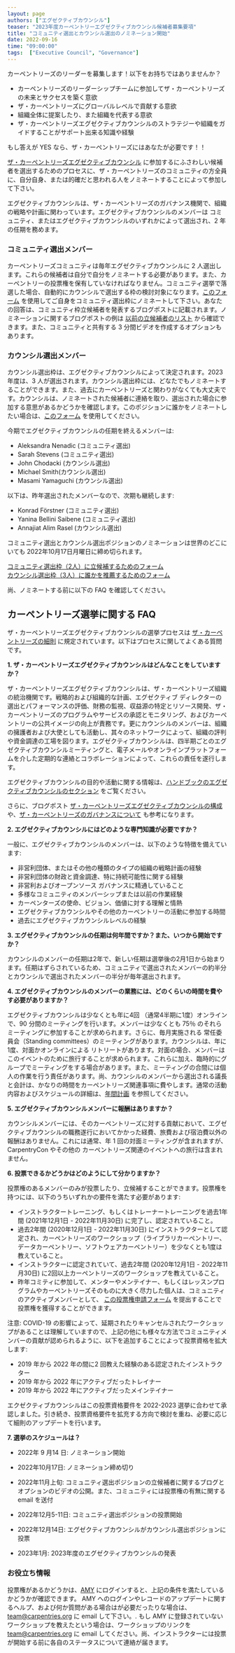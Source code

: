 ```yaml
---
layout: page
authors: ["エグゼクティブカウンシル"]
teaser: "2023年度カーペントリーエグゼクティブカウンシル候補者募集要項"
title: "コミュニティ選出とカウンシル選出のノミネーション開始" 
date: 2022-09-16
time: "09:00:00"
tags:  ["Executive Council", "Governance"]
---
```


カーペントリーズのリーダーを募集します！以下をお持ちではありませんか？
* カーペントリーズのリーダーシップチームに参加してザ・カーペントリーズの未来とサクセスを築く意欲
* ザ・カーペントリーズにグローバルレベルで貢献する意欲
* 組織全体に提案したり、また組織を代表する意欲
* ザ・カーペントリーズエグゼクティブカウンシルのストラテジーや組織をガイドすることがサポート出来る知識や経験

もし答えが YES なら、ザ・カーペントリーズにはあなたが必要です！！

[ザ・カーペントリーズエグゼクティブカウンシル](http://carpentries.org/governance/) に参加するにふさわしい候補者を選出するためのプロセスに、ザ・カーペントリーズのコミュニティの方全員に、自分自身、または的確だと思われる人をノミネートすることによって参加して下さい。

エグゼクティブカウンシルは、ザ・カーペントリーズのガバナンス機関で、組織の戦略や計画に関わっています。エグゼクティブカウンシルのメンバーは コミュニティ、またはエグゼクティブカウンシルのいずれかによって選出され、2 年の任期を務めます。

### コミュニティ選出メンバー

カーペントリーズコミュニティは毎年エグゼクティブカウンシルに 2 人選出します。これらの候補者は自分で自分をノミネートする必要があります。また、カーペントリーの投票権を保有していなければなりません。コミュニティ選挙で落選した場合、自動的にカウンシルで選出する枠の検討対象になります。[このフォーム](https://forms.gle/5ttJqsDfGmzqGmg97) を使用してご自身をコミュニティ選出枠にノミネートして下さい。あなたの回答は、コミュニティ枠立候補者を発表するブログポストに記載されます。ノミネーションに関するブログポストの例は [以前の立候補者のリスト](https://carpentries.org/blog/2021/10/2022-executive-council-elections/) から確認できます。また、コミュニティと共有する 3 分間ビデオを作成するオプションもあります。

### カウンシル選出メンバー
 
カウンシル選出枠は、エグゼクティブカウンシルによって決定されます。2023 年度は、3 人が選出されます。カウンシル選出枠には、どなたでもノミネートすることができます。また、過去にカーペントリーズと関わりがなくても大丈夫です。カウンシルは、ノミネートされた候補者に連絡を取り、選出された場合に参加する意思があるかどうかを確認します。このポジションに誰かをノミネートしたい場合は、[このフォーム](https://forms.gle/ies6yWKRiFfmLwEg7) を使用してください。  

今期でエグゼクティブカウンシルの任期を終えるメンバーは:
- Aleksandra Nenadic (コミュニティ選出)                                                                                                   
- Sarah Stevens (コミュニティ選出)            
- John Chodacki (カウンシル選出)                                                                             
- Michael Smith(カウンシル選出)                                                                                 
- Masami Yamaguchi (カウンシル選出)

以下は、昨年選出されたメンバーなので、次期も継続します:
- Konrad Förstner (コミュニティ選出)         
- Yanina Bellini Saibene (コミュニティ選出)                       
- Annajiat Alim Rasel (カウンシル選出)

コミュニティ選出とカウンシル選出ポジションのノミネーションは世界のどこにいても 2022年10月17日月曜日に締め切られます。

[コミュニティ選出枠（2人）に立候補するためのフォーム](https://forms.gle/5ttJqsDfGmzqGmg97)  
[カウンシル選出枠（3人）に誰かを推薦するためのフォーム](https://forms.gle/ies6yWKRiFfmLwEg7) 

尚、ノミネートする前に以下の FAQ を確認してください。
## カーペントリーズ選挙に関する FAQ
ザ・カーペントリーズエグゼクティブカウンシルの選挙プロセスは [ザ・カーペントリーズの細則](https://docs.carpentries.org/topic_folders/governance/bylaws.html) に規定されています。以下はプロセスに関してよくある質問です。

**1. ザ・カーペントリーズエグゼクティブカウンシルはどんなことをしていますか？**

ザ・カーペントリーズエグゼクティブカウンシルは、ザ・カーペントリーズ組織の統治機関です。戦略的および組織的な計画、エグゼクティブ ディレクターの選出とパフォーマンスの評価、財務の監視、収益源の特定とリソース開発、ザ・カーペントリーズのプログラムやサービスの承認とモニタリング、およびカーペントリーの公共イメージの向上が責務です。更にカウンシルのメンバーは、組織の擁護者および大使としても活動し、其々のネットワークによって、組織の評判や資金調達の工場を図ります。エグゼクティブカウンシルは、四半期ごとのエグゼクティブカウンシルミーティングと、電子メールやオンラインプラットフォームを介した定期的な連絡とコラボレーションによって、これらの責任を遂行します。

エグゼクティブカウンシルの目的や活動に関する情報は、[ハンドブックのエグゼクティブカウンシルのセクション](https://docs.carpentries.org/topic_folders/governance/executive-council.html) をご覧ください。

さらに、ブログポスト [ザ・カーペントリーズエグゼクティブカウンシルの構成](https://carpentries.org/blog/2018/09/executive-committee-structure/) や、[ザ・カーペントリーズのガバナンスについて](https://carpentries.org/blog/2021/07/carpentries-governance/) も参考になります。

**2. エグゼクティブカウンシルにはどのような専門知識が必要ですか？**

一般に、エグゼクティブカウンシルのメンバーは、以下のような特徴を備えています:
* 非営利団体、またはその他の種類のタイプの組織の戦略計画の経験
* 非営利団体の財政と資金調達、特に持続可能性に関する経験
* 非営利およびオープンソース ガバナンスに精通していること
* 多様なコミュニティのメンバーシップまたは以前の作業経験
* カーペンターズの使命、ビジョン、価値に対する理解と情熱
* エグゼクティブカウンシルやその他のカーペントリーの活動に参加する時間
* 過去にエグゼクティブカウンシルレベルの経験

**3. エグゼクティブカウンシルの任期は何年間ですか？また、いつから開始ですか？**

カウンシルのメンバーの任期は2年で、新しい任期は選挙後の2月1日から始まります。任期はずらされているため、コミュニティで選出されたメンバーの約半分とカウンシルで選出されたメンバーの半分が毎年選出されます。

**4. エグゼクティブカウンシルのメンバーの業務には、どのくらいの時間を費やす必要がありますか？**

エグゼクティブカウンシルは少なくとも年に4回 （通常4半期に1度）オンラインで、90 分間のミーティングを行います。メンバーは少なくとも 75％ のそれらミーティングに参加することが求められます。さらに、毎月実施される 常任委員会（Standing committees）のミーティングがあります。カウンシルは、年に1度、対面かオンラインによる リトリートがあります。対面の場合、メンバーはこのイベントのために旅行することが求められます。これらに加え、臨時的にグループでミーティングをする場合があります。また、ミーティングの合間には個人の作業を行う責任があります。尚、カウンシルのメンバーから選出される議長と会計は、かなりの時間をカーペントリーズ関連事項に費やします。通常の活動内容およびスケジュールの詳細は、[年間計画](https://docs.carpentries.org/topic_folders/governance/executive-council.html#calendar-of-events) を参照してください。

**5. エグゼクティブカウンシルメンバーに報酬はありますか？**

カウンシルメンバーには、そのカーペントリーズに対する貢献において、エグゼクティブカウンシルの職務遂行においてかかった経費、旅費および宿泊費以外の報酬はありません。これには通常、年 1 回の対面ミーティングが含まれますが、CarpentryCon やその他の カーペントリーズ関連のイベントへの旅行は含まれません。

**6. 投票できるかどうかはどのようにして分かりますか？**

投票権のあるメンバーのみが投票したり、立候補することができます。投票権を持つには、以下のうちいずれかの要件を満たす必要があります:
* インストラクタートレーニング、もしくはトレーナートレーニングを過去1年間 (2021年12月1日 - 2022年11月30日) に完了し、認定されていること。
* 過去2年間 (2020年12月1日 - 2022年11月30日) にインストラクターとして認定され、カーペントリーズのワークショップ（ライブラリカーペントリー、データカーペントリー、ソフトウェアカーペントリー）を少なくとも1度は教えていること。
* インストラクターに認定されていて、過去2年間 (2020年12月1日 - 2022年11月30日) に2回以上カーペントリーズのワークショップを教えていること。
* 昨年コミティに参加して、メンターやメンテイナー、もしくはレッスンプログラムやカーペントリーズそのものに大きく尽力した個人は、コミュニティのアクティブメンバーとして、 [この投票権申請フォーム](https://forms.gle/kFkGYDwSthZMnSeh8) を提出することで投票権を獲得することができます。

注意: COVID-19 の影響によって、延期されたりキャンセルされたワークショップがあることは理解していますので、上記の他にも様々な方法でコミュニティメンバーの貢献が認められるように、以下を追加することによって投票資格を拡大します:
* 2019 年から 2022 年の間に2 回教えた経験のある認定されたインストラクター 
* 2019 年から 2022 年にアクティブだったトレイナー
* 2019 年から 2022 年にアクティブだったメインテイナー 

エクゼクティブカウンシルはこの投票資格要件を 2022-2023 選挙に合わせて承認しました。引き続き、投票資格要件を拡充する方向で検討を重ね、必要に応じて細則のアップデートを行います。

**7. 選挙のスケジュールは？**
* 2022年 9 月14 日: ノミネーション開始

* 2022年10月17日: ノミネーション締め切り

* 2022年11月上旬: コミュニティ選出ポジションの立候補者に関するブログとオプションのビデオの公開。また、コミュニティには投票権の有無に関する email を送付
* 2022年12月5-11日: コミュニティ選出ポジションの投票開始
* 2022年12月14日: エグゼクティブカウンシルがカウンシル選出ポジションに投票
* 2023年1月: 2023年度のエグゼクティブカウンシルの発表 

### お役立ち情報
投票権があるかどうかは、[AMY](https://amy.carpentries.org/account/login/) にログインすると、上記の条件を満たしているかどうかが確認できます。
AMY へのログインやレコードのアップデートに関するヘルプ、および何か質問がある場合はが必要だったりな場合は、[team@carpentries.org](mailto:team@carpentries.org) に email して下さい。. 
もし AMY に登録されていないワークショップを教えたという場合は、ワークショップのリンクを [team@carpentries.org](mailto:team@carpentries.org) に email してください。尚、インストラクターには投票が開始する前に各自のステータスについて連絡が届きます。
